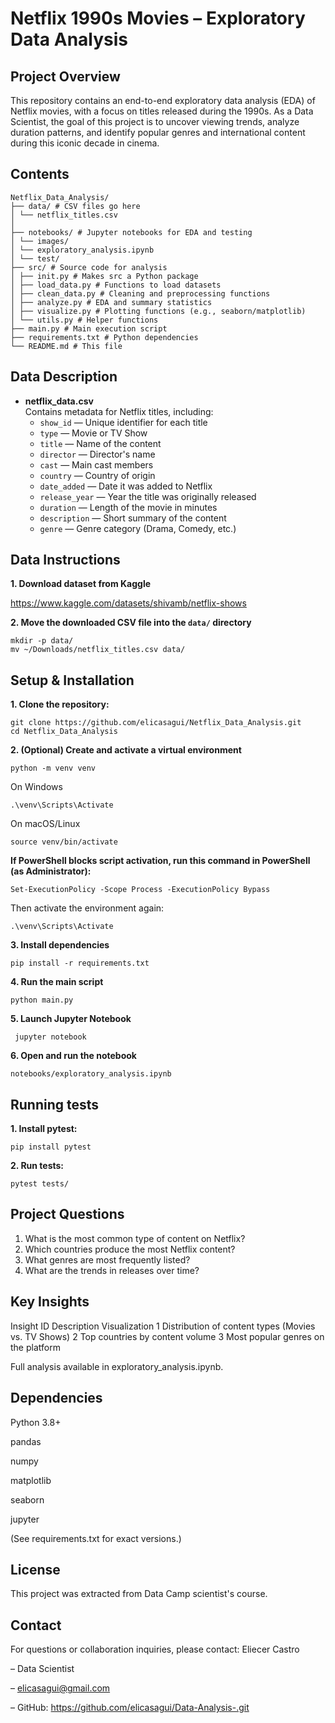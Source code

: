 # Netflix 1990s Movies – Exploratory Data Analysis

## Project Overview
This repository contains an end-to-end exploratory data analysis (EDA) of Netflix movies, with a focus on titles released during the 1990s. As a Data Scientist, the goal of this project is to uncover viewing trends, analyze duration patterns, and identify popular genres and international content during this iconic decade in cinema.

## Contents
```
Netflix_Data_Analysis/
├── data/ # CSV files go here
│ └── netflix_titles.csv
│
├── notebooks/ # Jupyter notebooks for EDA and testing
│ └── images/
│ └── exploratory_analysis.ipynb
│ └── test/
├── src/ # Source code for analysis
│ ├── init.py # Makes src a Python package
│ ├── load_data.py # Functions to load datasets
│ ├── clean_data.py # Cleaning and preprocessing functions
│ ├── analyze.py # EDA and summary statistics
│ ├── visualize.py # Plotting functions (e.g., seaborn/matplotlib)
│ └── utils.py # Helper functions
├── main.py # Main execution script
├── requirements.txt # Python dependencies
└── README.md # This file

```
## Data Description
- **netflix_data.csv**  
  Contains metadata for Netflix titles, including:  
  - `show_id`         — Unique identifier for each title  
  - `type`            — Movie or TV Show  
  - `title`           — Name of the content  
  - `director`        — Director's name  
  - `cast`            — Main cast members  
  - `country`         — Country of origin  
  - `date_added`      — Date it was added to Netflix  
  - `release_year`    — Year the title was originally released  
  - `duration`        — Length of the movie in minutes  
  - `description`     — Short summary of the content  
  - `genre`           — Genre category (Drama, Comedy, etc.)

## Data Instructions

**1. Download dataset from Kaggle**

https://www.kaggle.com/datasets/shivamb/netflix-shows

**2. Move the downloaded CSV file into the `data/` directory**

```
mkdir -p data/
mv ~/Downloads/netflix_titles.csv data/
```
## Setup & Installation

**1. Clone the repository:**
   ```
   git clone https://github.com/elicasagui/Netflix_Data_Analysis.git
   cd Netflix_Data_Analysis
```
**2. (Optional) Create and activate a virtual environment**
```
python -m venv venv
```
On Windows
```
.\venv\Scripts\Activate
```
On macOS/Linux
```
source venv/bin/activate
```
**If PowerShell blocks script activation, run this command in PowerShell (as Administrator):**
```
Set-ExecutionPolicy -Scope Process -ExecutionPolicy Bypass
```
Then activate the environment again:
```
.\venv\Scripts\Activate
```
**3. Install dependencies**
```
pip install -r requirements.txt
```
**4. Run the main script**
```
python main.py
```
**5. Launch Jupyter Notebook**
```
 jupyter notebook
 ```
**6. Open and run the notebook**
```
notebooks/exploratory_analysis.ipynb
```
## Running tests
**1. Install pytest:**
```
pip install pytest
```
**2. Run tests:**
```
pytest tests/
```

## Project Questions
1. What is the most common type of content on Netflix?
2. Which countries produce the most Netflix content?
3. What genres are most frequently listed?
4. What are the trends in releases over time?

## Key Insights
Insight ID	Description	Visualization
1	Distribution of content types (Movies vs. TV Shows)	
2	Top countries by content volume	
3	Most popular genres on the platform	

Full analysis available in exploratory_analysis.ipynb.

## Dependencies
Python 3.8+

pandas

numpy

matplotlib

seaborn

jupyter

(See requirements.txt for exact versions.)

## License
This project was extracted from Data Camp scientist's course.

## Contact
For questions or collaboration inquiries, please contact:
Eliecer Castro

– Data Scientist

– elicasagui@gmail.com

– GitHub: https://github.com/elicasagui/Data-Analysis-.git
